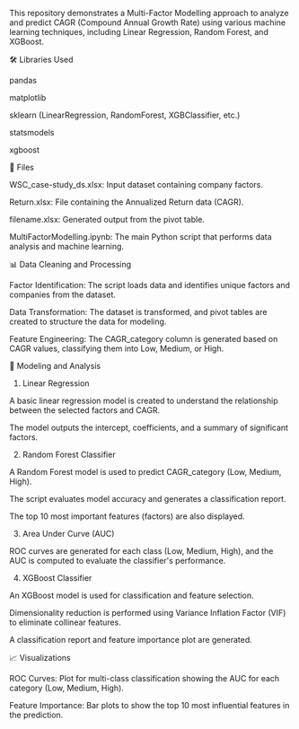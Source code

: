 This repository demonstrates a Multi-Factor Modelling approach to analyze and predict CAGR (Compound Annual Growth Rate) using various machine learning techniques, including Linear Regression, Random Forest, and XGBoost.

🛠 Libraries Used

pandas

matplotlib

sklearn (LinearRegression, RandomForest, XGBClassifier, etc.)

statsmodels

xgboost

📂 Files

WSC_case-study_ds.xlsx: Input dataset containing company factors.

Return.xlsx: File containing the Annualized Return data (CAGR).

filename.xlsx: Generated output from the pivot table.

MultiFactorModelling.ipynb: The main Python script that performs data analysis and machine learning.

📊 Data Cleaning and Processing

Factor Identification: The script loads data and identifies unique factors and companies from the dataset.

Data Transformation: The dataset is transformed, and pivot tables are created to structure the data for modeling.

Feature Engineering: The CAGR_category column is generated based on CAGR values, classifying them into Low, Medium, or High.

🔬 Modeling and Analysis

1. Linear Regression

A basic linear regression model is created to understand the relationship between the selected factors and CAGR.

The model outputs the intercept, coefficients, and a summary of significant factors.

2. Random Forest Classifier

A Random Forest model is used to predict CAGR_category (Low, Medium, High).

The script evaluates model accuracy and generates a classification report.

The top 10 most important features (factors) are also displayed.

3. Area Under Curve (AUC)

ROC curves are generated for each class (Low, Medium, High), and the AUC is computed to evaluate the classifier's performance.

4. XGBoost Classifier

An XGBoost model is used for classification and feature selection.

Dimensionality reduction is performed using Variance Inflation Factor (VIF) to eliminate collinear features.

A classification report and feature importance plot are generated.

📈 Visualizations

ROC Curves: Plot for multi-class classification showing the AUC for each category (Low, Medium, High).

Feature Importance: Bar plots to show the top 10 most influential features in the prediction.
